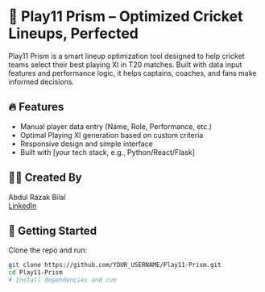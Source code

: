 # 🏏 Play11 Prism – Optimized Cricket Lineups, Perfected

Play11 Prism is a smart lineup optimization tool designed to help cricket teams select their best playing XI in T20 matches. Built with data input features and performance logic, it helps captains, coaches, and fans make informed decisions.

## 🔥 Features
- Manual player data entry (Name, Role, Performance, etc.)
- Optimal Playing XI generation based on custom criteria
- Responsive design and simple interface
- Built with [your tech stack, e.g., Python/React/Flask]

## 👨‍💻 Created By
Abdul Razak Bilal  
[LinkedIn](https://www.linkedin.com/in/abdul-razak-bilal/)

## 🚀 Getting Started
Clone the repo and run:

```bash
git clone https://github.com/YOUR_USERNAME/Play11-Prism.git
cd Play11-Prism
# Install dependencies and run
